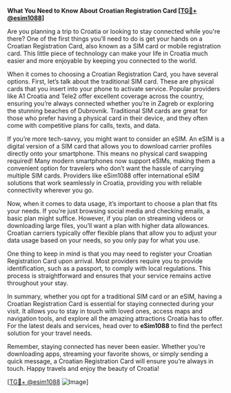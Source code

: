 **What You Need to Know About Croatian Registration Card [[TG💪+ @esim1088](https://t.me/s/esim1088)]**

Are you planning a trip to Croatia or looking to stay connected while you're there? One of the first things you’ll need to do is get your hands on a Croatian Registration Card, also known as a SIM card or mobile registration card. This little piece of technology can make your life in Croatia much easier and more enjoyable by keeping you connected to the world.

When it comes to choosing a Croatian Registration Card, you have several options. First, let’s talk about the traditional SIM card. These are physical cards that you insert into your phone to activate service. Popular providers like A1 Croatia and Tele2 offer excellent coverage across the country, ensuring you’re always connected whether you’re in Zagreb or exploring the stunning beaches of Dubrovnik. Traditional SIM cards are great for those who prefer having a physical card in their device, and they often come with competitive plans for calls, texts, and data.

If you’re more tech-savvy, you might want to consider an eSIM. An eSIM is a digital version of a SIM card that allows you to download carrier profiles directly onto your smartphone. This means no physical card swapping required! Many modern smartphones now support eSIMs, making them a convenient option for travelers who don’t want the hassle of carrying multiple SIM cards. Providers like eSim1088 offer international eSIM solutions that work seamlessly in Croatia, providing you with reliable connectivity wherever you go.

Now, when it comes to data usage, it’s important to choose a plan that fits your needs. If you’re just browsing social media and checking emails, a basic plan might suffice. However, if you plan on streaming videos or downloading large files, you’ll want a plan with higher data allowances. Croatian carriers typically offer flexible plans that allow you to adjust your data usage based on your needs, so you only pay for what you use.

One thing to keep in mind is that you may need to register your Croatian Registration Card upon arrival. Most providers require you to provide identification, such as a passport, to comply with local regulations. This process is straightforward and ensures that your service remains active throughout your stay.

In summary, whether you opt for a traditional SIM card or an eSIM, having a Croatian Registration Card is essential for staying connected during your visit. It allows you to stay in touch with loved ones, access maps and navigation tools, and explore all the amazing attractions Croatia has to offer. For the latest deals and services, head over to **eSim1088** to find the perfect solution for your travel needs.

Remember, staying connected has never been easier. Whether you’re downloading apps, streaming your favorite shows, or simply sending a quick message, a Croatian Registration Card will ensure you’re always in touch. Happy travels and enjoy the beauty of Croatia!

[[TG💪+ @esim1088](https://t.me/s/esim1088) ![Image](https://i.postimg.cc/Y0z9fWf4/image.png)]